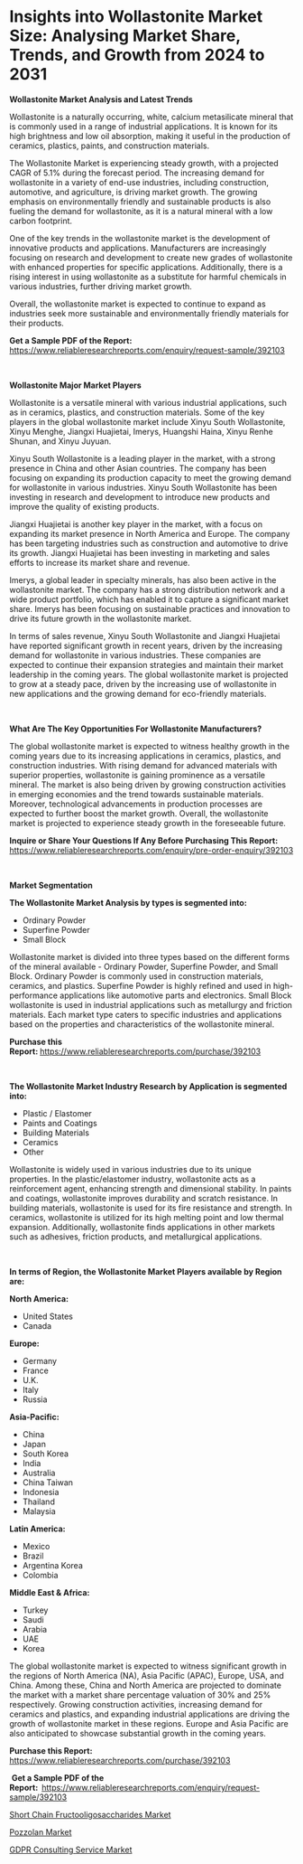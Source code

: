 <p><h1>Insights into Wollastonite Market Size: Analysing Market Share, Trends, and Growth from 2024 to 2031</h1></p><p><strong>Wollastonite Market Analysis and Latest Trends</strong></p>
<p><p>Wollastonite is a naturally occurring, white, calcium metasilicate mineral that is commonly used in a range of industrial applications. It is known for its high brightness and low oil absorption, making it useful in the production of ceramics, plastics, paints, and construction materials.</p><p>The Wollastonite Market is experiencing steady growth, with a projected CAGR of 5.1% during the forecast period. The increasing demand for wollastonite in a variety of end-use industries, including construction, automotive, and agriculture, is driving market growth. The growing emphasis on environmentally friendly and sustainable products is also fueling the demand for wollastonite, as it is a natural mineral with a low carbon footprint.</p><p>One of the key trends in the wollastonite market is the development of innovative products and applications. Manufacturers are increasingly focusing on research and development to create new grades of wollastonite with enhanced properties for specific applications. Additionally, there is a rising interest in using wollastonite as a substitute for harmful chemicals in various industries, further driving market growth.</p><p>Overall, the wollastonite market is expected to continue to expand as industries seek more sustainable and environmentally friendly materials for their products.</p></p>
<p><strong>Get a Sample PDF of the Report:&nbsp;</strong> <a href="https://www.reliableresearchreports.com/enquiry/request-sample/392103">https://www.reliableresearchreports.com/enquiry/request-sample/392103</a></p>
<p>&nbsp;</p>
<p><strong>Wollastonite Major Market Players</strong></p>
<p><p>Wollastonite is a versatile mineral with various industrial applications, such as in ceramics, plastics, and construction materials. Some of the key players in the global wollastonite market include Xinyu South Wollastonite, Xinyu Menghe, Jiangxi Huajietai, Imerys, Huangshi Haina, Xinyu Renhe Shunan, and Xinyu Juyuan.</p><p>Xinyu South Wollastonite is a leading player in the market, with a strong presence in China and other Asian countries. The company has been focusing on expanding its production capacity to meet the growing demand for wollastonite in various industries. Xinyu South Wollastonite has been investing in research and development to introduce new products and improve the quality of existing products.</p><p>Jiangxi Huajietai is another key player in the market, with a focus on expanding its market presence in North America and Europe. The company has been targeting industries such as construction and automotive to drive its growth. Jiangxi Huajietai has been investing in marketing and sales efforts to increase its market share and revenue.</p><p>Imerys, a global leader in specialty minerals, has also been active in the wollastonite market. The company has a strong distribution network and a wide product portfolio, which has enabled it to capture a significant market share. Imerys has been focusing on sustainable practices and innovation to drive its future growth in the wollastonite market.</p><p>In terms of sales revenue, Xinyu South Wollastonite and Jiangxi Huajietai have reported significant growth in recent years, driven by the increasing demand for wollastonite in various industries. These companies are expected to continue their expansion strategies and maintain their market leadership in the coming years. The global wollastonite market is projected to grow at a steady pace, driven by the increasing use of wollastonite in new applications and the growing demand for eco-friendly materials.</p></p>
<p>&nbsp;</p>
<p><strong>What Are The Key Opportunities For Wollastonite Manufacturers?</strong></p>
<p><p>The global wollastonite market is expected to witness healthy growth in the coming years due to its increasing applications in ceramics, plastics, and construction industries. With rising demand for advanced materials with superior properties, wollastonite is gaining prominence as a versatile mineral. The market is also being driven by growing construction activities in emerging economies and the trend towards sustainable materials. Moreover, technological advancements in production processes are expected to further boost the market growth. Overall, the wollastonite market is projected to experience steady growth in the foreseeable future.</p></p>
<p><strong>Inquire or Share Your Questions If Any Before Purchasing This Report:</strong> <a href="https://www.reliableresearchreports.com/enquiry/pre-order-enquiry/392103">https://www.reliableresearchreports.com/enquiry/pre-order-enquiry/392103</a></p>
<p>&nbsp;</p>
<p><strong>Market Segmentation</strong></p>
<p><strong>The Wollastonite Market Analysis by types is segmented into:</strong></p>
<p><ul><li>Ordinary Powder</li><li>Superfine Powder</li><li>Small Block</li></ul></p>
<p><p>Wollastonite market is divided into three types based on the different forms of the mineral available - Ordinary Powder, Superfine Powder, and Small Block. Ordinary Powder is commonly used in construction materials, ceramics, and plastics. Superfine Powder is highly refined and used in high-performance applications like automotive parts and electronics. Small Block wollastonite is used in industrial applications such as metallurgy and friction materials. Each market type caters to specific industries and applications based on the properties and characteristics of the wollastonite mineral.</p></p>
<p><strong>Purchase this Report:&nbsp;</strong><a href="https://www.reliableresearchreports.com/purchase/392103">https://www.reliableresearchreports.com/purchase/392103</a></p>
<p>&nbsp;</p>
<p><strong>The Wollastonite Market Industry Research by Application is segmented into:</strong></p>
<p><ul><li>Plastic / Elastomer</li><li>Paints and Coatings</li><li>Building Materials</li><li>Ceramics</li><li>Other</li></ul></p>
<p><p>Wollastonite is widely used in various industries due to its unique properties. In the plastic/elastomer industry, wollastonite acts as a reinforcement agent, enhancing strength and dimensional stability. In paints and coatings, wollastonite improves durability and scratch resistance. In building materials, wollastonite is used for its fire resistance and strength. In ceramics, wollastonite is utilized for its high melting point and low thermal expansion. Additionally, wollastonite finds applications in other markets such as adhesives, friction products, and metallurgical applications.</p></p>
<p>&nbsp;</p>
<p><strong>In terms of Region, the Wollastonite Market Players available by Region are:</strong></p>
<p>
    <p> <strong> North America: </strong>
        <ul>
            <li>United States</li>
            <li>Canada</li>
        </ul>
        </p> 
    <p> <strong> Europe: </strong>
        <ul>
            <li>Germany</li>
            <li>France</li>
            <li>U.K.</li>
            <li>Italy</li>
            <li>Russia</li>
        </ul>
        </p> 
    <p> <strong> Asia-Pacific: </strong>
        <ul>
            <li>China</li>
            <li>Japan</li>
            <li>South Korea</li>
            <li>India</li>
            <li>Australia</li>
            <li>China Taiwan</li>
            <li>Indonesia</li>
            <li>Thailand</li>
            <li>Malaysia</li>
        </ul>
        </p> 
    <p> <strong> Latin America: </strong>
        <ul>
            <li>Mexico</li>
            <li>Brazil</li>
            <li>Argentina Korea</li>
            <li>Colombia</li>
        </ul>
        </p> 
    <p> <strong> Middle East & Africa: </strong>
        <ul>
            <li>Turkey</li>
            <li>Saudi</li>
            <li>Arabia</li>
            <li>UAE</li>
            <li>Korea</li>
        </ul>
    </p>
    </p>
<p><p>The global wollastonite market is expected to witness significant growth in the regions of North America (NA), Asia Pacific (APAC), Europe, USA, and China. Among these, China and North America are projected to dominate the market with a market share percentage valuation of 30% and 25% respectively. Growing construction activities, increasing demand for ceramics and plastics, and expanding industrial applications are driving the growth of wollastonite market in these regions. Europe and Asia Pacific are also anticipated to showcase substantial growth in the coming years.</p></p>
<p><strong>Purchase this Report: </strong><a href="https://www.reliableresearchreports.com/purchase/392103">https://www.reliableresearchreports.com/purchase/392103</a></p>
<p>&nbsp;<strong>Get a Sample PDF of the Report:&nbsp;&nbsp;</strong><a href="https://www.reliableresearchreports.com/enquiry/request-sample/392103">https://www.reliableresearchreports.com/enquiry/request-sample/392103</a></p>
<p><strong></strong></p>
<p><p><a href="https://github.com/mauripalmi/Market-Research-Report-List-2/blob/main/short-chain-fructooligosaccharides-market.md">Short Chain Fructooligosaccharides Market</a></p><p><a href="https://github.com/nicoletavirag/Market-Research-Report-List-2/blob/main/pozzolan-market.md">Pozzolan Market</a></p><p><a href="https://military-diascia-e68.notion.site/GDPR-Consulting-Service-Market-Dynamics-2024-2031-Also-about-Its-Market-Trends-Projections-and-Op-49a9e2770cd64a7faa42981de98a7aa8">GDPR Consulting Service Market</a></p></p>